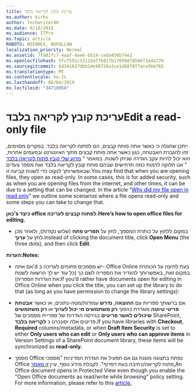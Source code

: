 ```yaml
---
title: עריכת קובץ לקריאה בלבד
ms.author: kirks
author: Techwriter40
ms.date: 9/10/2018
ms.audience: ITPro
ms.topic: article
ROBOTS: NOINDEX, NOFOLLOW
localization_priority: Normal
ms.assetid: 7fd02fc7-4aaf-4ae6-b514-ceda456b74e2
ms.openlocfilehash: 5fcf591c5312daf7b817b17056078506f1d4a77b
ms.sourcegitcommit: 6d341637dbb14e90726a1ce1d68f077ace9bb765
ms.translationtype: MT
ms.contentlocale: he-IL
ms.lasthandoff: 06/04/2019
ms.locfileid: "34718958"
---
```

# <a name="edit-a-read-only-file"></a><span data-ttu-id="53aec-102">עריכת קובץ לקריאה בלבד</span><span class="sxs-lookup"><span data-stu-id="53aec-102">Edit a read-only file</span></span>

<p style="mso-margin-top-alt: auto; mso-margin-bottom-alt: auto; line-height: normal;"><span data-ttu-id="53aec-103"><span style="mso-fareast-font-family: 'Times New Roman'; mso-bidi-font-family: Calibri; mso-bidi-theme-font: minor-latin;">ייתכן שתגלה כי כאשר אתה פותח קבצים, הם לפתוח לקריאה בלבד. במקרים מסוימים, זהו להגברת האבטחה, כגון כאשר אתה פותח קבצים מתוך האינטרנט ובפעמים אחרות, הוא יכול להיות עקב הגדרה שניתן לשנות. במאמר &ldquo; <a href="https://support.office.com/en-us/article/Why-did-my-file-open-read-only-3ab4b792-da50-4b38-8628-14c64e1f1d15"><span style="color: blue;">מדוע שלי קובץ פתוח לקריאה בלבד</span></a> &rdquo; אנו חלוקה לרמות כמה תרחישים שבהם פותח קובץ לקריאה בלבד ואת מספר צעדים שבאפשרותך לנקוט כדי לשנות קביעה זו.</span></span><span class="sxs-lookup"><span data-stu-id="53aec-103"><span style="mso-fareast-font-family: 'Times New Roman'; mso-bidi-font-family: Calibri; mso-bidi-theme-font: minor-latin;">You may find that when you are opening files, they open as read-only. In some cases, this is for added security, such as when you are opening files from the internet, and other times, it can be due to a setting that can be changed. In the article &ldquo;<a href="https://support.office.com/en-us/article/Why-did-my-file-open-read-only-3ab4b792-da50-4b38-8628-14c64e1f1d15"><span style="color: blue;">Why did my file open in read only</span></a>&rdquo; we outline some scenarios where a file opens read-only and some steps you can take to change that.</span></span></span></p> <p style="mso-margin-top-alt: auto; mso-margin-bottom-alt: auto; line-height: normal;"><span data-ttu-id="53aec-104"><strong><span style="mso-fareast-font-family: 'Times New Roman'; mso-bidi-font-family: Calibri; mso-bidi-theme-font: minor-latin;">כאן&rsquo;s כיצד office לפתוח קבצים לעריכה.</span></strong></span><span class="sxs-lookup"><span data-stu-id="53aec-104"><strong><span style="mso-fareast-font-family: 'Times New Roman'; mso-bidi-font-family: Calibri; mso-bidi-theme-font: minor-latin;">Here&rsquo;s how to open office files for editing.</span></strong></span></span></p> <ul> <li style="mso-margin-top-alt: auto; mso-margin-bottom-alt: auto; line-height: normal;"><span data-ttu-id="53aec-105"><span style="mso-fareast-font-family: 'Times New Roman'; mso-bidi-font-family: Calibri; mso-bidi-theme-font: minor-latin;">במקום ללחוץ על כותרת המסמך, לחץ על <strong>תפריט פתח</strong> (שלוש נקודות), ולאחר מכן לחץ על <strong>ערוך</strong>.</span></span><span class="sxs-lookup"><span data-stu-id="53aec-105"><span style="mso-fareast-font-family: 'Times New Roman'; mso-bidi-font-family: Calibri; mso-bidi-theme-font: minor-latin;">Instead of clicking the document title, click <strong>Open Menu</strong> (the three dots), and then click <strong>Edit</strong>.</span></span></span></li> </ul> <p style="mso-margin-top-alt: auto; mso-margin-bottom-alt: auto; line-height: normal;"><span data-ttu-id="53aec-106"><strong><span style="mso-fareast-font-family: 'Times New Roman'; mso-bidi-font-family: Calibri; mso-bidi-theme-font: minor-latin;">הערות:</span></strong></span><span class="sxs-lookup"><span data-stu-id="53aec-106"><strong><span style="mso-fareast-font-family: 'Times New Roman'; mso-bidi-font-family: Calibri; mso-bidi-theme-font: minor-latin;">Notes:</span></strong></span></span></p> <ul> <li style="mso-margin-top-alt: auto; mso-margin-bottom-alt: auto; line-height: normal;"><span data-ttu-id="53aec-107"><span style="mso-fareast-font-family: 'Times New Roman'; mso-bidi-font-family: Calibri; mso-bidi-theme-font: minor-latin;">אם אתה&rsquo;d יש מסמכים פתוחים לעריכה ב- Office Online בעת לחיצה על הכותרת במקום זאת, באפשרותך להגדיר את הספריה לשם כך (כל עוד יש לך הרשאה לשנות את הגדרות הספריה):</span></span><span class="sxs-lookup"><span data-stu-id="53aec-107"><span style="mso-fareast-font-family: 'Times New Roman'; mso-bidi-font-family: Calibri; mso-bidi-theme-font: minor-latin;">If you&rsquo;d rather have documents open for editing in Office Online when you click the title, you can set up the library to do that (as long as you have permission to change the library settings):</span></span></span></li> </ul> <ul> <li style="mso-margin-top-alt: auto; mso-margin-bottom-alt: auto; line-height: normal;"><span data-ttu-id="53aec-108"><span style="mso-bidi-font-family: Calibri; mso-bidi-theme-font: minor-latin;">אם ברשותך ספריות עם <strong style="box-sizing: border-box;">ההוצאה</strong>, <strong style="box-sizing: border-box;">נדרש </strong>עמודות/מטה-נתונים,&nbsp;או כאשר <strong style="box-sizing: border-box;">אבטחת פריטי טיוטה</strong> מוגדרת כהפוך&nbsp;<strong style="box-sizing: border-box;">רק משתמשים מי יכול לערוך</strong> או&nbsp;<strong style="box-sizing: border-box;">רק משתמשים שיכולים לאשר פריטים</strong> בגירסה הגדרות של ספריית מסמכים של SharePoint, פריטים אלה יסונכרנו כ <strong style="mso-bidi-font-weight: normal;">לקריאה בלבד.</strong></span></span><span class="sxs-lookup"><span data-stu-id="53aec-108"><span style="mso-bidi-font-family: Calibri; mso-bidi-theme-font: minor-latin;">If you have libraries with <strong style="box-sizing: border-box;">Checkout</strong>, <strong style="box-sizing: border-box;">Required </strong>columns/metadata,&nbsp;or when <strong style="box-sizing: border-box;">Draft Item Security</strong> is set to either&nbsp;<strong style="box-sizing: border-box;">Only users who can edit</strong> or&nbsp;<strong style="box-sizing: border-box;">Only users who can approve items</strong> in Version Settings of a SharePoint document library, these items will be synchronized as <strong style="mso-bidi-font-weight: normal;">read-only.</strong></span></span></span></li> </ul> <ul> <li style="mso-margin-top-alt: auto; mso-margin-bottom-alt: auto; line-height: normal;"><span data-ttu-id="53aec-109"><span style="mso-fareast-font-family: 'Times New Roman'; mso-bidi-font-family: Calibri; mso-bidi-theme-font: minor-latin;">מסמך Office נפתח בתצוגה מוגנת גם אם תפעיל את הגדרת המדיניות "מסמכי Office פתוח לקריאה/כתיבה בעת דפדוף". לקבלת מידע נוסף, עיין <a href="https://support.microsoft.com/en-us/help/983047/an-office-document-opens-in-protected-view-even-though-you-enable-the">זו <span style="color: blue;">מאמר.</span></a></span></span><span class="sxs-lookup"><span data-stu-id="53aec-109"><span style="mso-fareast-font-family: 'Times New Roman'; mso-bidi-font-family: Calibri; mso-bidi-theme-font: minor-latin;">An Office document opens in Protected View even though you enable the "Open Office documents as read/write while browsing" policy setting. For more information, please refer to this <a href="https://support.microsoft.com/en-us/help/983047/an-office-document-opens-in-protected-view-even-though-you-enable-the"><span style="color: blue;">article.</span></a></span></span></span></li> </ul>

